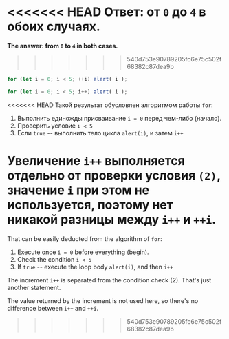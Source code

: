 <<<<<<< HEAD
**Ответ: от `0` до `4` в обоих случаях.**
=======
**The answer: from `0` to `4` in both cases.**
>>>>>>> 540d753e90789205fc6e75c502f68382c87dea9b

```js run
for (let i = 0; i < 5; ++i) alert( i );

for (let i = 0; i < 5; i++) alert( i );
```

<<<<<<< HEAD
Такой результат обусловлен алгоритмом работы `for`:

1. Выполнить единожды присваивание `i = 0` перед чем-либо (начало).
2. Проверить условие `i < 5`
3. Если `true` -- выполнить тело цикла `alert(i)`, и затем `i++`

Увеличение `i++` выполняется отдельно от проверки условия `(2)`, значение `i` при этом не используется, поэтому нет никакой разницы между `i++` и `++i`.
=======
That can be easily deducted from the algorithm of `for`:

1. Execute once `i = 0` before everything (begin).
2. Check the condition `i < 5`
3. If `true` -- execute the loop body `alert(i)`, and then `i++`

The increment `i++` is separated from the condition check (2). That's just another statement.

The value returned by the increment is not used here, so there's no difference between `i++` and `++i`.
>>>>>>> 540d753e90789205fc6e75c502f68382c87dea9b
